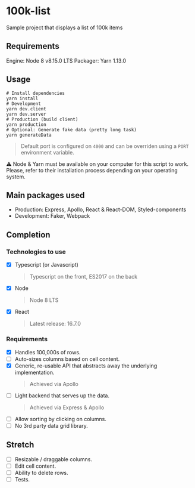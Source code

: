 # 100k-list
Sample project that displays a list of 100k items

## Requirements
Engine: Node 8 v8.15.0 LTS
Packager: Yarn 1.13.0

## Usage
```
# Install dependencies
yarn install
# Development
yarn dev.client
yarn dev.server
# Production (build client)
yarn production
# Optional: Generate fake data (pretty long task)
yarn generateData
```

> Default port is configured on `4000` and can be overriden using a `PORT` environment variable. 

⚠️ Node & Yarn must be available on your computer for this script to work.
Please, refer to their installation process depending on your operating system.

## Main packages used
* Production: Express, Apollo, React & React-DOM, Styled-components
* Development: Faker, Webpack

## Completion
### Technologies to use
* [x] Typescript (or Javascript)
  > Typescript on the front, ES2017 on the back
* [x] Node
  > Node 8 LTS
* [x] React
  > Latest release: 16.7.0

### Requirements
* [x] Handles 100,000s of rows.
* [ ] Auto-sizes columns based on cell content.
* [x] Generic, re-usable API that abstracts away the underlying implementation.
  > Achieved via Apollo
* [ ] Light backend that serves up the data.
  > Achieved via Express & Apollo
* [ ] Allow sorting by clicking on columns.
* [ ] No 3rd party data grid library.

## Stretch
* [ ] Resizable / draggable columns.
* [ ] Edit cell content.
* [ ] Ability to delete rows.
* [ ] Tests.